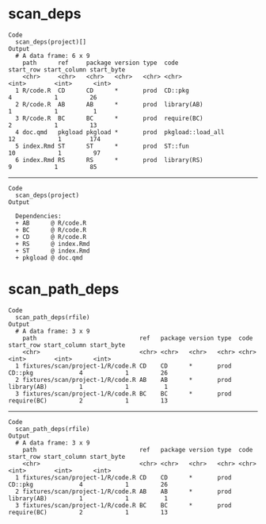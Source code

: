 # scan_deps

    Code
      scan_deps(project)[]
    Output
      # A data frame: 6 x 9
        path      ref     package version type  code              start_row start_column start_byte
        <chr>     <chr>   <chr>   <chr>   <chr> <chr>                 <int>        <int>      <int>
      1 R/code.R  CD      CD      *       prod  CD::pkg                   4            1         26
      2 R/code.R  AB      AB      *       prod  library(AB)               1            1          1
      3 R/code.R  BC      BC      *       prod  require(BC)               2            1         13
      4 doc.qmd   pkgload pkgload *       prod  pkgload::load_all        12            1        174
      5 index.Rmd ST      ST      *       prod  ST::fun                  10            1         97
      6 index.Rmd RS      RS      *       prod  library(RS)               9            1         85

---

    Code
      scan_deps(project)
    Output
      
      Dependencies:
      + AB      @ R/code.R
      + BC      @ R/code.R
      + CD      @ R/code.R
      + RS      @ index.Rmd
      + ST      @ index.Rmd
      + pkgload @ doc.qmd

# scan_path_deps

    Code
      scan_path_deps(rfile)
    Output
      # A data frame: 3 x 9
        path                             ref   package version type  code        start_row start_column start_byte
        <chr>                            <chr> <chr>   <chr>   <chr> <chr>           <int>        <int>      <int>
      1 fixtures/scan/project-1/R/code.R CD    CD      *       prod  CD::pkg             4            1         26
      2 fixtures/scan/project-1/R/code.R AB    AB      *       prod  library(AB)         1            1          1
      3 fixtures/scan/project-1/R/code.R BC    BC      *       prod  require(BC)         2            1         13

---

    Code
      scan_path_deps(rfile)
    Output
      # A data frame: 3 x 9
        path                             ref   package version type  code        start_row start_column start_byte
        <chr>                            <chr> <chr>   <chr>   <chr> <chr>           <int>        <int>      <int>
      1 fixtures/scan/project-1/R/code.R CD    CD      *       prod  CD::pkg             4            1         26
      2 fixtures/scan/project-1/R/code.R AB    AB      *       prod  library(AB)         1            1          1
      3 fixtures/scan/project-1/R/code.R BC    BC      *       prod  require(BC)         2            1         13


